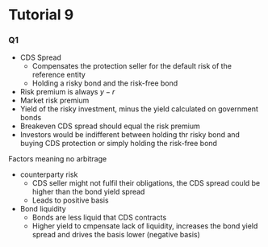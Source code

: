 # Tutorial 9

### Q1

- CDS Spread
  - Compensates the protection seller for the default risk of the reference entity
  - Holding a risky bond and the risk-free bond
- Risk premium is always $y-r$
- Market risk premium
- Yield of the risky investment, minus the yield calculated on government bonds
- Breakeven CDS spread should equal the risk premium
- Investors would be indifferent between holding thr risky bond and buying CDS protection or simply holding the risk-free bond

Factors meaning no arbitrage
- counterparty risk
  - CDS seller might not fulfil their obligations, the CDS spread could be higher than the bond yield spread
  - Leads to positive basis
- Bond liquidity
  - Bonds are less liquid that CDS contracts
  - Higher yield to cmpensate lack of liquidity, increases the bond yield spread and drives the basis lower (negative basis)
  

